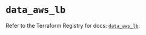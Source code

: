 # `data_aws_lb`

Refer to the Terraform Registry for docs: [`data_aws_lb`](https://registry.terraform.io/providers/hashicorp/aws/6.3.0/docs/data-sources/lb).
